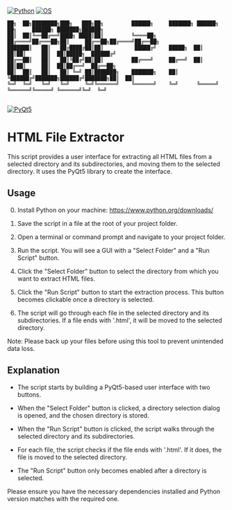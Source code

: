 [![Python](https://img.shields.io/badge/Python-3.8-blue.svg)](https://www.python.org/)
[![OS](https://img.shields.io/badge/OS-Windows%20%7C%20MacOS%20%7C%20Linux-informational.svg)](https://www.python.org/)

```
██╗  ██╗████████╗███╗   ███╗██╗         ██████╗     ███████╗ ██████╗ ██╗     ██████╗ ███████╗██████╗ 
██║  ██║╚══██╔══╝████╗ ████║██║         ╚════██╗    ██╔════╝██╔═══██╗██║     ██╔══██╗██╔════╝██╔══██╗
███████║   ██║   ██╔████╔██║██║          █████╔╝    █████╗  ██║   ██║██║     ██║  ██║█████╗  ██████╔╝
██╔══██║   ██║   ██║╚██╔╝██║██║         ██╔═══╝     ██╔══╝  ██║   ██║██║     ██║  ██║██╔══╝  ██╔══██╗
██║  ██║   ██║   ██║ ╚═╝ ██║███████╗    ███████╗    ██║     ╚██████╔╝███████╗██████╔╝███████╗██║  ██║
╚═╝  ╚═╝   ╚═╝   ╚═╝     ╚═╝╚══════╝    ╚══════╝    ╚═╝      ╚═════╝ ╚══════╝╚═════╝ ╚══════╝╚═╝  ╚═╝
                                                                                                     
```

[![PyQt5](https://img.shields.io/badge/PyQt5-5.15.2-blue.svg)](https://pypi.org/project/PyQt5/)

# HTML File Extractor

This script provides a user interface for extracting all HTML files from a selected directory and its subdirectories, and moving them to the selected directory. It uses the PyQt5 library to create the interface.

## Usage

0. Install Python on your machine: https://www.python.org/downloads/

1. Save the script in a file at the root of your project folder.

2. Open a terminal or command prompt and navigate to your project folder.

3. Run the script. You will see a GUI with a "Select Folder" and a "Run Script" button.

4. Click the "Select Folder" button to select the directory from which you want to extract HTML files.

5. Click the "Run Script" button to start the extraction process. This button becomes clickable once a directory is selected.

6. The script will go through each file in the selected directory and its subdirectories. If a file ends with '.html', it will be moved to the selected directory.

Note: Please back up your files before using this tool to prevent unintended data loss.

## Explanation

- The script starts by building a PyQt5-based user interface with two buttons.

- When the "Select Folder" button is clicked, a directory selection dialog is opened, and the chosen directory is stored.

- When the "Run Script" button is clicked, the script walks through the selected directory and its subdirectories.

- For each file, the script checks if the file ends with '.html'. If it does, the file is moved to the selected directory.

- The "Run Script" button only becomes enabled after a directory is selected.

Please ensure you have the necessary dependencies installed and Python version matches with the required one.
